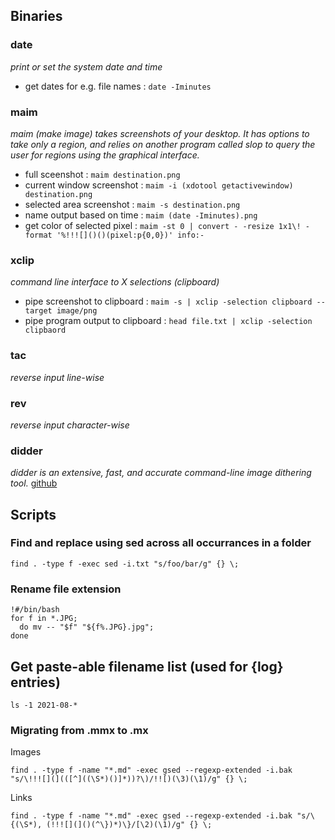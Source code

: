 ## Binaries

### date
_print or set the system date and time_
* get dates for e.g. file names : `date -Iminutes`

### maim 
_maim (make image) takes screenshots of your desktop. It has options to take only a region, and relies on another program called slop to query the user for regions using the graphical interface._

- full sceenshot : `maim destination.png`
- current window screenshot : `maim -i (xdotool getactivewindow) destination.png`
- selected area screenshot : `maim -s destination.png`
- name output based on time : `maim (date -Iminutes).png`
- get color of selected pixel : `maim -st 0 | convert - -resize 1x1\! -format '%!!![]()()(pixel:p{0,0})' info:-`

### xclip
_command line interface to X selections (clipboard)_

- pipe screenshot to clipboard : `maim -s | xclip -selection clipboard --target image/png`
- pipe program output to clipboard : `head file.txt | xclip -selection clipbaord`

### tac
_reverse input line-wise_

### rev
_reverse input character-wise_

### didder
_didder is an extensive, fast, and accurate command-line image dithering tool._
[github](https://github.com/makeworld-the-better-one/didder)


## Scripts

### Find and replace using sed across all occurrances in a folder

    find . -type f -exec sed -i.txt "s/foo/bar/g" {} \;

### Rename file extension

    !#/bin/bash
    for f in *.JPG;
      do mv -- "$f" "${f%.JPG}.jpg";
    done

## Get paste-able filename list (used for {log} entries)

    ls -1 2021-08-*

### Migrating from .mmx to .mx
Images

    find . -type f -name "*.md" -exec gsed --regexp-extended -i.bak "s/\!!![](](([^]((\S*)()]*))?\)/!![)(\3)(\1)/g" {} \;

Links

    find . -type f -name "*.md" -exec gsed --regexp-extended -i.bak "s/\{(\S*), (!!![](]()(^\})*)\}/[\2)(\1)/g" {} \;
